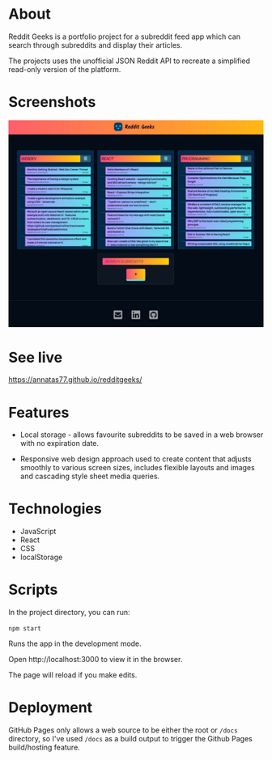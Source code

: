 # About

Reddit Geeks is a portfolio project for a subreddit feed app which can search through subreddits and display their articles. 

The projects uses the unofficial JSON Reddit API to recreate a simplified read-only version of the platform.


# Screenshots

![Screenshot of the Reddit Geeks ](./src/assets/RedditScreenshotNew.jpg "Reddit Geeks")

# See live 
https://annatas77.github.io/redditgeeks/


# Features

+ Local storage - allows favourite subreddits to be saved in a web browser with no expiration date.

+ Responsive web design approach used to create content that adjusts smoothly to various screen sizes, includes flexible layouts and images and cascading style sheet media queries.


# Technologies

+ JavaScript
+ React
+ CSS
+ localStorage

# Scripts

In the project directory, you can run:

`npm start`

Runs the app in the development mode.

Open http://localhost:3000 to view it in the browser.

The page will reload if you make edits.

# Deployment

GitHub Pages only allows a web source to be either the root or <code>/docs</code> directory, so I've used <code>/docs</code> as a build output to trigger the Github Pages build/hosting feature.